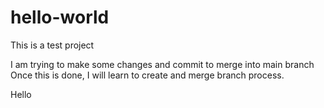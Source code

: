 # hello-world
This is a test project

I am trying to make some changes and commit to merge into main branch
Once this is done, I will learn to create and merge branch process.

Hello
